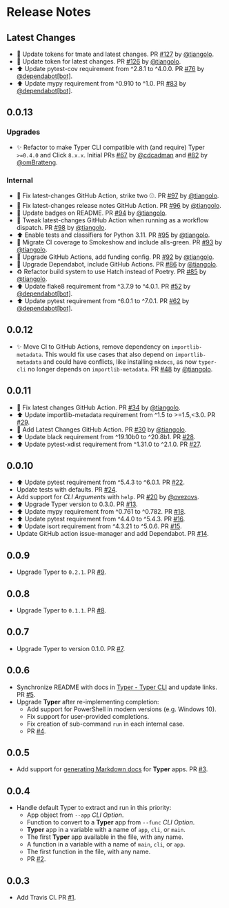 # Release Notes

## Latest Changes

* 👷 Update tokens for tmate and latest changes. PR [#127](https://github.com/tiangolo/typer-cli/pull/127) by [@tiangolo](https://github.com/tiangolo).
* 👷 Update token for latest changes. PR [#126](https://github.com/tiangolo/typer-cli/pull/126) by [@tiangolo](https://github.com/tiangolo).
* ⬆️ Update pytest-cov requirement from ^2.8.1 to ^4.0.0. PR [#76](https://github.com/tiangolo/typer-cli/pull/76) by [@dependabot[bot]](https://github.com/apps/dependabot).
* ⬆️ Update mypy requirement from ^0.910 to ^1.0. PR [#83](https://github.com/tiangolo/typer-cli/pull/83) by [@dependabot[bot]](https://github.com/apps/dependabot).


## 0.0.13

### Upgrades

* ✨ Refactor to make Typer CLI compatible with (and require) Typer `>=0.4.0` and Click `8.x.x`. Initial PRs [#67](https://github.com/tiangolo/typer-cli/pull/67) by [@cdcadman](https://github.com/cdcadman) and [#82](https://github.com/tiangolo/typer-cli/pull/82) by [@omBratteng](https://github.com/omBratteng).

### Internal

* 💚 Fix latest-changes GitHub Action, strike two ⚾. PR [#97](https://github.com/tiangolo/typer-cli/pull/97) by [@tiangolo](https://github.com/tiangolo).
* 💚 Fix latest-changes release notes GitHub Action. PR [#96](https://github.com/tiangolo/typer-cli/pull/96) by [@tiangolo](https://github.com/tiangolo).
* 📝 Update badges on README. PR [#94](https://github.com/tiangolo/typer-cli/pull/94) by [@tiangolo](https://github.com/tiangolo).
* 👷 Tweak latest-changes GitHub Action when running as a workflow dispatch. PR [#98](https://github.com/tiangolo/typer-cli/pull/98) by [@tiangolo](https://github.com/tiangolo).
* ⬆️ Enable tests and classifiers for Python 3.11. PR [#95](https://github.com/tiangolo/typer-cli/pull/95) by [@tiangolo](https://github.com/tiangolo).
* 👷 Migrate CI coverage to Smokeshow and include alls-green. PR [#93](https://github.com/tiangolo/typer-cli/pull/93) by [@tiangolo](https://github.com/tiangolo).
* 👷 Upgrade GitHub Actions, add funding config. PR [#92](https://github.com/tiangolo/typer-cli/pull/92) by [@tiangolo](https://github.com/tiangolo).
* 👷 Upgrade Dependabot, include GitHub Actions. PR [#86](https://github.com/tiangolo/typer-cli/pull/86) by [@tiangolo](https://github.com/tiangolo).
* ♻️ Refactor build system to use Hatch instead of Poetry. PR [#85](https://github.com/tiangolo/typer-cli/pull/85) by [@tiangolo](https://github.com/tiangolo).
* ⬆️ Update flake8 requirement from ^3.7.9 to ^4.0.1. PR [#52](https://github.com/tiangolo/typer-cli/pull/52) by [@dependabot[bot]](https://github.com/apps/dependabot).
* ⬆️ Update pytest requirement from ^6.0.1 to ^7.0.1. PR [#62](https://github.com/tiangolo/typer-cli/pull/62) by [@dependabot[bot]](https://github.com/apps/dependabot).

## 0.0.12

* ✨ Move CI to GitHub Actions, remove dependency on `importlib-metadata`. This would fix use cases that also depend on `importlib-metadata` and could have conflicts, like installing `mkdocs`, as now `typer-cli` no longer depends on `importlib-metadata`. PR [#48](https://github.com/tiangolo/typer-cli/pull/48) by [@tiangolo](https://github.com/tiangolo).

## 0.0.11

* 🐛 Fix latest changes GitHub Action. PR [#34](https://github.com/tiangolo/typer-cli/pull/34) by [@tiangolo](https://github.com/tiangolo).
* ⬆️ Update importlib-metadata requirement from ^1.5 to >=1.5,<3.0. PR [#29](https://github.com/tiangolo/typer-cli/pull/29).
* 👷 Add Latest Changes GitHub Action. PR [#30](https://github.com/tiangolo/typer-cli/pull/30) by [@tiangolo](https://github.com/tiangolo).
* ⬆️ Update black requirement from ^19.10b0 to ^20.8b1. PR [#28](https://github.com/tiangolo/typer-cli/pull/28).
* ⬆️ Update pytest-xdist requirement from ^1.31.0 to ^2.1.0. PR [#27](https://github.com/tiangolo/typer-cli/pull/27).

## 0.0.10

* ⬆️ Update pytest requirement from ^5.4.3 to ^6.0.1. PR [#22](https://github.com/tiangolo/typer-cli/pull/22).
* Update tests with defaults. PR [#24](https://github.com/tiangolo/typer-cli/pull/24).
* Add support for *CLI Arguments* with `help`. PR [#20](https://github.com/tiangolo/typer-cli/pull/20) by [@ovezovs](https://github.com/ovezovs).
* ⬆ Upgrade Typer version to 0.3.0. PR [#13](https://github.com/tiangolo/typer-cli/pull/13).
* ⬆️ Update mypy requirement from ^0.761 to ^0.782. PR [#18](https://github.com/tiangolo/typer-cli/pull/18).
* ⬆️ Update pytest requirement from ^4.4.0 to ^5.4.3. PR [#16](https://github.com/tiangolo/typer-cli/pull/16).
* ⬆️ Update isort requirement from ^4.3.21 to ^5.0.6. PR [#15](https://github.com/tiangolo/typer-cli/pull/15).
* Update GitHub action issue-manager and add Dependabot. PR [#14](https://github.com/tiangolo/typer-cli/pull/14).

## 0.0.9

* Upgrade Typer to `0.2.1`. PR [#9](https://github.com/tiangolo/typer-cli/pull/9).

## 0.0.8

* Upgrade Typer to `0.1.1`. PR [#8](https://github.com/tiangolo/typer-cli/pull/8).

## 0.0.7

* Upgrade Typer to version 0.1.0. PR [#7](https://github.com/tiangolo/typer-cli/pull/7).

## 0.0.6

* Synchronize README with docs in [Typer - Typer CLI](https://typer.tiangolo.com/typer-cli/) and update links. PR [#5](https://github.com/tiangolo/typer-cli/pull/5).
* Upgrade **Typer** after re-implementing completion:
    * Add support for PowerShell in modern versions (e.g. Windows 10).
    * Fix support for user-provided completions.
    * Fix creation of sub-command `run` in each internal case.
    * PR [#4](https://github.com/tiangolo/typer-cli/pull/4).

## 0.0.5

* Add support for [generating Markdown docs](https://github.com/tiangolo/typer-cli#generate-docs) for **Typer** apps. PR [#3](https://github.com/tiangolo/typer-cli/pull/3).

## 0.0.4

* Handle default Typer to extract and run in this priority:
    * App object from `--app` *CLI Option*.
    * Function to convert to a **Typer** app from `--func` *CLI Option*.
    * **Typer** app in a variable with a name of `app`, `cli`, or `main`.
    * The first **Typer** app available in the file, with any name.
    * A function in a variable with a name of `main`, `cli`, or `app`.
    * The first function in the file, with any name.
    * PR [#2](https://github.com/tiangolo/typer-cli/pull/2).

## 0.0.3

* Add Travis CI. PR [#1](https://github.com/tiangolo/typer-cli/pull/1).

